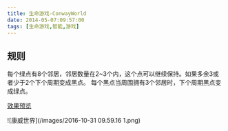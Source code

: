 ```yaml
---
title: 生命游戏-ConwayWorld
date: 2014-05-07:09:57:00
tags: [生命游戏,智能,游戏]
---
```


## 规则
每个绿点有8个邻居，邻居数量在2~3个内，这个点可以继续保持。如果多余3或者少于2个下个周期变成黑点。
每个黑点当周围拥有3个邻居时，下个周期黑点变成绿点。

[效果预览](/ddemo/conwayWorld.html)

![康威世界](/images/2016-10-31 09.59.16 1.png)
